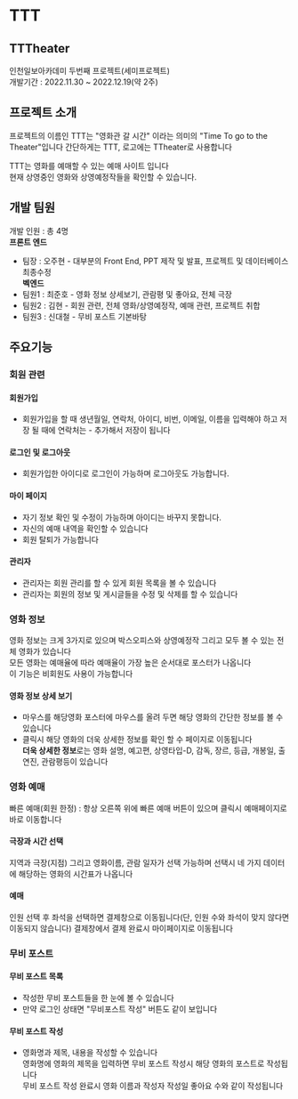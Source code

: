 # TTT

## TTTheater
인천일보아카데미 두번째 프로젝트(세미프로젝트) <br/>
개발기간 : 2022.11.30 ~ 2022.12.19(약 2주) <br/>

## 프로젝트 소개
프로젝트의 이름인 TTT는 "영화관 갈 시간" 이라는 의미의 "Time To go to the Theater"입니다
간단하게는 TTT, 로고에는 TTheater로 사용합니다

TTT는 영화를 예매할 수 있는 예매 사이트 입니다 <br/>
현재 상영중인 영화와 상영예정작들을 확인할 수 있습니다. 

## 개발 팀원
개발 인원 : 총 4명 <br/>
**프론트 엔드**
 - 팀장 : 오주현 - 대부분의 Front End, PPT 제작 및 발표, 프로젝트 및 데이터베이스 최종수정 <br/>
**벡엔드** 
 - 팀원1 : 최준호 - 영화 정보 상세보기, 관람평 및 좋아요, 전체 극장
 - 팀원2 : 김현 - 회원 관련,  전체 영화/상영예정작, 예매 관련, 프로젝트 취합
 - 팀원3 : 신대철 - 무비 포스트 기본바탕

## 주요기능
### 회원 관련
#### 회원가입
 - 회원가입을 할 때 생년월일, 연락처, 아이디, 비번, 이메일, 이름을 입력해야 하고 저장 될 때에 연락처는 - 추가해서 저장이 됩니다<br/>
#### 로그인 및 로그아웃
 - 회원가입한 아이디로 로그인이 가능하며 로그아웃도 가능합니다.<br/>
#### 마이 페이지
- 자기 정보 확인 및 수정이 가능하며 아이디는 바꾸지 못합니다.<br/>
- 자신의 예매 내역을 확인할 수 있습니다<br/>
- 회원 탈퇴가 가능합니다<br/>

#### 관리자
 - 관리자는 회원 관리를 할 수 있게 회원 목록을 볼 수 있습니다 <br/>
 - 관리자는 회원의 정보 및 게시글들을 수정 및 삭제를 할 수 있습니다 <br/>

### 영화 정보
 영화 정보는 크게 3가지로 있으며 박스오피스와 상영예정작 그리고 모두 볼 수 있는 전체 영화가 있습니다<br/>
 모든 영화는 예매율에 따라 예매율이 가장 높은 순서대로 포스터가 나옵니다 <br/>
 이 기능은 비회원도 사용이 가능합니다

#### 영화 정보 상세 보기
- 마우스를 해당영화 포스터에 마우스를 올려 두면 해당 영화의 간단한 정보를 볼 수 있습니다
- 클릭시 해당 영화의 더욱 상세한 정보를 확인 할 수 페이지로 이동됩니다<br/>
  **더욱 상세한 정보**로는 영화 설명, 예고편, 상영타입-D, 감독, 장르, 등급, 개봉일, 출연진, 관람평등이 있습니다

### 영화 예매
빠른 예매(회원 한정) : 항상 오른쪽 위에 빠른 예매 버튼이 있으며 클릭시 예매페이지로 바로 이동합니다

#### 극장과 시간 선택
지역과 극장(지점) 그리고 영화이름, 관람 일자가 선택 가능하며 선택시 네 가지 데이터에 해당하는 영화의 시간표가 나옵니다

#### 예매
인원 선택 후 좌석을 선택하면 결제창으로 이동됩니다(단, 인원 수와 좌석이 맞지 않다면 이동되지 않습니다)
결제창에서 결제 완료시 마이페이지로 이동됩니다

### 무비 포스트
#### 무비 포스트 목록
 - 작성한 무비 포스트들을 한 눈에 볼 수 있습니다
 - 만약 로그인 상태면 "무비포스트 작성" 버튼도 같이 보입니다
#### 무비 포스트 작성
 - 영화명과 제목, 내용을 작성할 수 있습니다 <br/>
 영화명에 영화의 제목을 입력하면 무비 포스트 작성시 해당 영화의 포스트로 작성됩니다 <br/>
 무비 포스트 작성 완료시 영화 이름과 작성자 작성일 좋아요 수와 같이 작성됩니다

